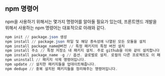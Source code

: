 ## npm 명령어
npm을 사용하기 위해서는 몇가지 명령어를 알아둘 필요가 있는데, 프론트엔드 개발을 위해서 사용하는 npm 명령어는 대표적으로 아래와 같다.

```powershell
npm init // package.json 생성
npm install // package.json 파일 및 해당 종속성에 나열된 모든 모듈을 설치
npm install package_name@버전 // 특정 패키지의 특정 버전 설치
npm install 주소 // 특정 저장소 내 패키지 설치. 주로 github을 이와 같이 설치합니다.
npm install package_name -g // 옵션. 글로벌로 설치. 로컬의 다른 프로젝트도 이 패키지를 사용 가능하게 됩니다.
npm uninstall // 패키지 삭제 명령어입니다.
npm update // 설치한 패키지들을 업데이트해줍니다.
npm dedupe // 중복 설치된 패키지들을 정리해주는 명령어입니다.
```